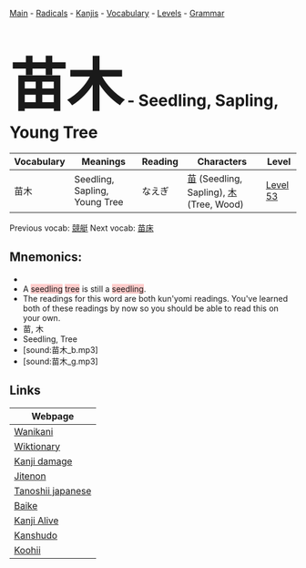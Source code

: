 <style> bigfont {font-size: 100px}</style>
[Main](../README.md) -
[Radicals](../radicals.md) -
[Kanjis](../kanjis.md) -
[Vocabulary](../vocabulary.md) -
[Levels](../levels.md) -
[Grammar](../grammar.md)
# <bigfont> 苗木</bigfont> - Seedling, Sapling, Young Tree 

| Vocabulary | Meanings | Reading | Characters | Level |
| --- | --- | --- | --- | --- |
| 苗木 | Seedling, Sapling, Young Tree | なえぎ |  [苗](../kanjis/苗.md) (Seedling, Sapling), [木](../kanjis/木.md) (Tree, Wood) | [Level 53](../levels/wk_level53.md) |

Previous vocab: [競艇](競艇.md) Next vocab: [苗床](苗床.md) 

## Mnemonics:

* 
* A <span style="background-color:#ffcccb"> seedling</span> <span style="background-color:#ffcccb"> tree</span> is still a <span style="background-color:#ffcccb"> seedling</span>.
* The readings for this word are both kun'yomi readings. You've learned both of these readings by now so you should be able to read this on your own.
* 苗, 木
* Seedling, Tree
* [sound:苗木_b.mp3]
* [sound:苗木_g.mp3]


## Links 

| Webpage |
| --- |
| [Wanikani          ](https://www.wanikani.com/kanji/苗木) |
| [Wiktionary        ](https://en.wiktionary.org/wiki/苗木) |
| [Kanji damage      ](http://www.kanjidamage.com/kanji/search?utf8=✓&q=苗木) |
| [Jitenon           ](https://jitenon.com/kanji/苗木) |
| [Tanoshii japanese ](https://www.tanoshiijapanese.com/dictionary/kanji.cfm?k=苗木) |
| [Baike             ](https://baike.baidu.com/item/苗木) |
| [Kanji Alive       ](https://app.kanjialive.com/苗木) |
| [Kanshudo          ](https://www.kanshudo.com/searchmn?q=苗木) |
| [Koohii            ](https://kanji.koohii.com/study/kanji/苗木) |
